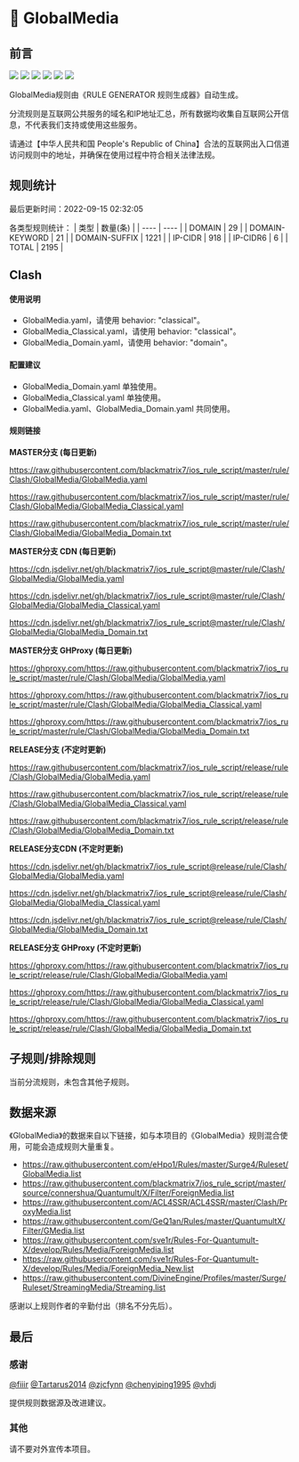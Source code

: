 # 🧸 GlobalMedia

## 前言

![](https://shields.io/badge/-移除重复规则-ff69b4) ![](https://shields.io/badge/-DOMAIN与DOMAIN--SUFFIX合并-green) ![](https://shields.io/badge/-DOMAIN--SUFFIX间合并-critical) ![](https://shields.io/badge/-DOMAIN--SUFFIX与DOMAIN--KEYWORD合并-blue) ![](https://shields.io/badge/-IP--CIDR(6)合并-blueviolet) ![](https://shields.io/badge/-MITM--HOSTNAME合并-brightgreen) 

GlobalMedia规则由《RULE GENERATOR 规则生成器》自动生成。

分流规则是互联网公共服务的域名和IP地址汇总，所有数据均收集自互联网公开信息，不代表我们支持或使用这些服务。

请通过【中华人民共和国 People's Republic of China】合法的互联网出入口信道访问规则中的地址，并确保在使用过程中符合相关法律法规。

## 规则统计

最后更新时间：2022-09-15 02:32:05

各类型规则统计：
| 类型 | 数量(条)  | 
| ---- | ----  |
| DOMAIN | 29  | 
| DOMAIN-KEYWORD | 21  | 
| DOMAIN-SUFFIX | 1221  | 
| IP-CIDR | 918  | 
| IP-CIDR6 | 6  | 
| TOTAL | 2195  | 


## Clash 

#### 使用说明
- GlobalMedia.yaml，请使用 behavior: "classical"。
- GlobalMedia_Classical.yaml，请使用 behavior: "classical"。
- GlobalMedia_Domain.yaml，请使用 behavior: "domain"。

#### 配置建议
- GlobalMedia_Domain.yaml 单独使用。
- GlobalMedia_Classical.yaml 单独使用。
- GlobalMedia.yaml、GlobalMedia_Domain.yaml 共同使用。

#### 规则链接
**MASTER分支 (每日更新)**

https://raw.githubusercontent.com/blackmatrix7/ios_rule_script/master/rule/Clash/GlobalMedia/GlobalMedia.yaml

https://raw.githubusercontent.com/blackmatrix7/ios_rule_script/master/rule/Clash/GlobalMedia/GlobalMedia_Classical.yaml

https://raw.githubusercontent.com/blackmatrix7/ios_rule_script/master/rule/Clash/GlobalMedia/GlobalMedia_Domain.txt

**MASTER分支 CDN (每日更新)**

https://cdn.jsdelivr.net/gh/blackmatrix7/ios_rule_script@master/rule/Clash/GlobalMedia/GlobalMedia.yaml

https://cdn.jsdelivr.net/gh/blackmatrix7/ios_rule_script@master/rule/Clash/GlobalMedia/GlobalMedia_Classical.yaml

https://cdn.jsdelivr.net/gh/blackmatrix7/ios_rule_script@master/rule/Clash/GlobalMedia/GlobalMedia_Domain.txt

**MASTER分支 GHProxy (每日更新)**

https://ghproxy.com/https://raw.githubusercontent.com/blackmatrix7/ios_rule_script/master/rule/Clash/GlobalMedia/GlobalMedia.yaml

https://ghproxy.com/https://raw.githubusercontent.com/blackmatrix7/ios_rule_script/master/rule/Clash/GlobalMedia/GlobalMedia_Classical.yaml

https://ghproxy.com/https://raw.githubusercontent.com/blackmatrix7/ios_rule_script/master/rule/Clash/GlobalMedia/GlobalMedia_Domain.txt

**RELEASE分支 (不定时更新)**

https://raw.githubusercontent.com/blackmatrix7/ios_rule_script/release/rule/Clash/GlobalMedia/GlobalMedia.yaml

https://raw.githubusercontent.com/blackmatrix7/ios_rule_script/release/rule/Clash/GlobalMedia/GlobalMedia_Classical.yaml

https://raw.githubusercontent.com/blackmatrix7/ios_rule_script/release/rule/Clash/GlobalMedia/GlobalMedia_Domain.txt

**RELEASE分支CDN (不定时更新)**

https://cdn.jsdelivr.net/gh/blackmatrix7/ios_rule_script@release/rule/Clash/GlobalMedia/GlobalMedia.yaml

https://cdn.jsdelivr.net/gh/blackmatrix7/ios_rule_script@release/rule/Clash/GlobalMedia/GlobalMedia_Classical.yaml

https://cdn.jsdelivr.net/gh/blackmatrix7/ios_rule_script@release/rule/Clash/GlobalMedia/GlobalMedia_Domain.txt

**RELEASE分支 GHProxy (不定时更新)**

https://ghproxy.com/https://raw.githubusercontent.com/blackmatrix7/ios_rule_script/release/rule/Clash/GlobalMedia/GlobalMedia.yaml

https://ghproxy.com/https://raw.githubusercontent.com/blackmatrix7/ios_rule_script/release/rule/Clash/GlobalMedia/GlobalMedia_Classical.yaml

https://ghproxy.com/https://raw.githubusercontent.com/blackmatrix7/ios_rule_script/release/rule/Clash/GlobalMedia/GlobalMedia_Domain.txt

## 子规则/排除规则


当前分流规则，未包含其他子规则。

## 数据来源

《GlobalMedia》的数据来自以下链接，如与本项目的《GlobalMedia》规则混合使用，可能会造成规则大量重复。

- https://raw.githubusercontent.com/eHpo1/Rules/master/Surge4/Ruleset/GlobalMedia.list
- https://raw.githubusercontent.com/blackmatrix7/ios_rule_script/master/source/connershua/Quantumult/X/Filter/ForeignMedia.list
- https://raw.githubusercontent.com/ACL4SSR/ACL4SSR/master/Clash/ProxyMedia.list
- https://raw.githubusercontent.com/GeQ1an/Rules/master/QuantumultX/Filter/GMedia.list
- https://raw.githubusercontent.com/sve1r/Rules-For-Quantumult-X/develop/Rules/Media/ForeignMedia.list
- https://raw.githubusercontent.com/sve1r/Rules-For-Quantumult-X/develop/Rules/Media/ForeignMedia_New.list
- https://raw.githubusercontent.com/DivineEngine/Profiles/master/Surge/Ruleset/StreamingMedia/Streaming.list


感谢以上规则作者的辛勤付出（排名不分先后）。

## 最后

### 感谢

[@fiiir](https://github.com/fiiir) [@Tartarus2014](https://github.com/Tartarus2014) [@zjcfynn](https://github.com/zjcfynn) [@chenyiping1995](https://github.com/chenyiping1995) [@vhdj](https://github.com/vhdj)

提供规则数据源及改进建议。

### 其他

请不要对外宣传本项目。